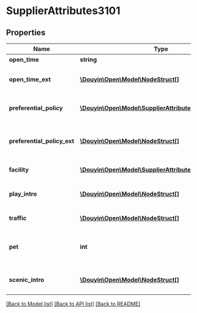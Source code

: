 # SupplierAttributes3101

## Properties
Name | Type | Description | Notes
------------ | ------------- | ------------- | -------------
**open_time** | **string** | 开放时间 | [optional] 
**open_time_ext** | [**\Douyin\Open\Model\NodeStruct[]**](NodeStruct.md) | 开放时间-扩展区(不超过200个汉字) | [optional] 
**preferential_policy** | [**\Douyin\Open\Model\SupplierAttributes3101Response[]**](SupplierAttributes3101Response.md) | 优待政策(不超过200个汉字) | [optional] 
**preferential_policy_ext** | [**\Douyin\Open\Model\NodeStruct[]**](NodeStruct.md) | 优待政策-扩展区(不超过1000个汉字) | [optional] 
**facility** | [**\Douyin\Open\Model\SupplierAttributes3101Facility[]**](SupplierAttributes3101Facility.md) | 服务设施列表 | [optional] 
**play_intro** | [**\Douyin\Open\Model\NodeStruct[]**](NodeStruct.md) | 玩法介绍(不超过200个汉字) | [optional] 
**traffic** | [**\Douyin\Open\Model\NodeStruct[]**](NodeStruct.md) | 交通(不超过200个汉字) | [optional] 
**pet** | **int** | 宠物携带(1:可携带宠物，2:不可携带宠物) | [optional] 
**scenic_intro** | [**\Douyin\Open\Model\NodeStruct[]**](NodeStruct.md) | 景点介绍(不超过2000个汉字) | [optional] 

[[Back to Model list]](../../README.md#documentation-for-models) [[Back to API list]](../../README.md#documentation-for-api-endpoints) [[Back to README]](../../README.md)

